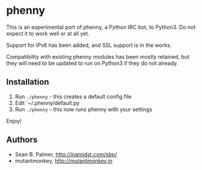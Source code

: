 phenny
======

This is an experimental port of phenny, a Python IRC bot, to Python3. Do not
expect it to work well or at all yet.

Support for IPv6 has been added, and SSL support is in the works.

Compatibility with existing phenny modules has been mostly retained, but they
will need to be updated to run on Python3 if they do not already.

Installation
------------

1. Run `./phenny` - this creates a default config file
2. Edit `~/.phenny/default.py
3. Run `./phenny` - this now runs phenny with your settings

Enjoy!

Authors
-------
* Sean B. Palmer, http://inamidst.com/sbp/
* mutantmonkey, http://mutantmonkey.in
